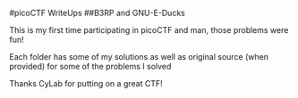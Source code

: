 #picoCTF WriteUps
##B3RP and GNU-E-Ducks

This is my first time participating in picoCTF and man, those problems were fun!

Each folder has some of my solutions as well as original source (when provided) for some of the problems I solved

Thanks CyLab for putting on a great CTF!
